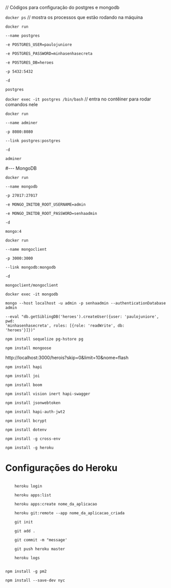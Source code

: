 // Códigos para configuração do postgres e mongodb

<code>docker ps</code> // mostra os processos que estão rodando na máquina 

<code>docker run \
    --name postgres \
    -e POSTGRES_USER=paulojuniore \
    -e POSTGRES_PASSWORD=minhasenhasecreta \
    -e POSTGRES_DB=heroes \
    -p 5432:5432 \
    -d \
    postgres</code>

<code>docker exec -it postgres /bin/bash</code> // entra no contêiner para rodar comandos nele

<code>docker run \
    --name adminer \
    -p 8080:8080 \
    --link postgres:postgres \
    -d \
    adminer</code>

#--- MongoDB

<code>docker run \
    --name mongodb \
    -p 27017:27017 \
    -e MONGO_INITDB_ROOT_USERNAME=admin \
    -e MONGO_INITDB_ROOT_PASSWORD=senhaadmin \
    -d \
    mongo:4</code>

<code>docker run \
    --name mongoclient \
    -p 3000:3000 \
    --link mongodb:mongodb \
    -d \
    mongoclient/mongoclient</code>

<code>docker exec -it mongodb \
    mongo --host localhost -u admin -p senhaadmin --authenticationDatabase admin \
    --eval "db.getSiblingDB('heroes').createUser({user: 'paulojuniore', pwd: 'minhasenhasecreta', roles: [{role: 'readWrite', db: 'heroes'}]})"</code>

<code>npm install sequelize pg-hstore pg</code></br>

<code>npm install mongoose</code>

http://localhost:3000/herois?skip=0&limit=10&nome=flash

<code>npm install hapi</code>

<code>npm install joi</code>

<code>npm install boom</code>

<code>npm install vision inert hapi-swagger</code>

<code>npm install jsonwebtoken</code>

<code>npm install hapi-auth-jwt2</code>

<code>npm install bcrypt</code>

<code>npm install dotenv</code>

<code>npm install -g cross-env</code>

<code>npm install -g heroku</code>

# Configurações do Heroku
<code>
    heroku login </br>
    heroku apps:list </br>
    heroku apps:create nome_da_aplicacao </br>
    heroku git:remote --app nome_da_aplicacao_criada </br>
    git init </br>
    git add . </br>
    git commit -m "message' </br>
    git push heroku master </br>
    heroku logs </br>
</code>

<code>npm install -g pm2</code>

<code>npm install --save-dev nyc</code>
